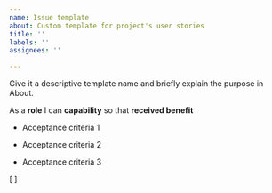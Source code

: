 ```yaml
---
name: Issue template
about: Custom template for project's user stories
title: ''
labels: ''
assignees: ''

---
```


Give it a descriptive template name and briefly explain the purpose in About.

As a **role** I can **capability** so that **received benefit**

- Acceptance criteria 1

- Acceptance criteria 2

- Acceptance criteria 3

[ ]
